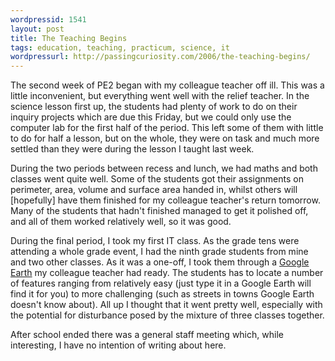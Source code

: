 ```yaml
---
wordpressid: 1541
layout: post
title: The Teaching Begins
tags: education, teaching, practicum, science, it
wordpressurl: http://passingcuriosity.com/2006/the-teaching-begins/
---
```


The second week of PE2 began with my colleague teacher off ill. This was
a little inconvenient, but everything went well with the relief teacher.
In the science lesson first up, the students had plenty of work to do on
their inquiry projects which are due this Friday, but we could only use
the computer lab for the first half of the period. This left some of
them with little to do for half a lesson, but on the whole, they were on
task and much more settled than they were during the lesson I taught
last week.

During the two periods between recess and lunch, we had maths and both
classes went quite well. Some of the students got their assignments on
perimeter, area, volume and surface area handed in, whilst others will
[hopefully] have them finished for my colleague teacher's return
tomorrow. Many of the students that hadn't finished managed to get it
polished off, and all of them worked relatively well, so it was good.

During the final period, I took my first IT class. As the grade tens
were attending a whole grade event, I had the ninth grade students from
mine and two other classes. As it was a one-off, I took them through a
<a href="http://earth.google.com/">Google Earth</a> my colleague teacher
had ready. The students has to locate a number of features ranging from
relatively easy (just type it in a Google Earth will find it for you) to
more challenging (such as streets in towns Google Earth doesn't know
about). All up I thought that it went pretty well, especially with the
potential for disturbance posed by the mixture of three classes
together.

After school ended there was a general staff meeting which, while
interesting, I have no intention of writing about here.
